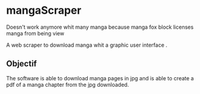 # mangaScraper
Doesn't work anymore whit many manga because manga fox block licenses manga from being view

A web scraper to download manga whit a graphic user interface . 

## Objectif

The software is able to download manga pages in jpg and is able to create a pdf of a manga
chapter from the jpg downloaded. 




